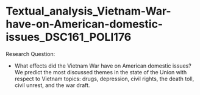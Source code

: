 # Textual_analysis_Vietnam-War-have-on-American-domestic-issues_DSC161_POLI176
Research Question:
- What effects did the Vietnam War have on American domestic issues?
We predict the most discussed themes in the state of the Union with respect to Vietnam topics: drugs, depression, civil rights, the death toll, civil unrest, and the war draft.
